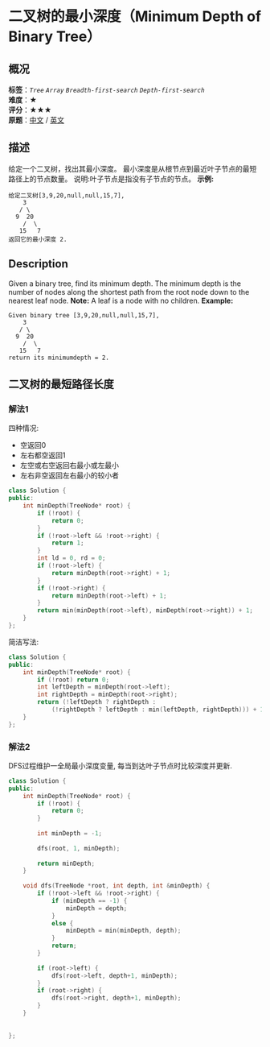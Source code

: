# 二叉树的最小深度（Minimum Depth of Binary Tree）
## 概况
**标签**：*`Tree`*  *`Array`*  *`Breadth-first-search`*  *`Depth-first-search`*<br>
**难度**：★<br>
**评分**：★★★<br>
**原题**：[中文](https://leetcode-cn.com/problems/minimum-depth-of-binary-tree) / [英文](https://leetcode.com/problems/minimum-depth-of-binary-tree)
## 描述
给定一个二叉树，找出其最小深度。
最小深度是从根节点到最近叶子节点的最短路径上的节点数量。
说明:叶子节点是指没有子节点的节点。
**示例:**
```
给定二叉树[3,9,20,null,null,15,7],
    3
   / \
  9  20
    /  \
   15   7
返回它的最小深度 2.
```
## Description
Given a binary tree, find its minimum depth.
The minimum depth is the number of nodes along the shortest path from the root node down to the nearest leaf node.
**Note:**
A leaf is a node with no children.
**Example:**
```
Given binary tree [3,9,20,null,null,15,7],
    3
   / \
  9  20
    /  \
   15   7
return its minimumdepth = 2.
```
## 二叉树的最短路径长度
### 解法1
四种情况:
- 空返回0
- 左右都空返回1
- 左空或右空返回右最小或左最小
- 左右非空返回左右最小的较小者
```c++
class Solution {
public:
    int minDepth(TreeNode* root) {
        if (!root) {
            return 0;
        }
        if (!root->left && !root->right) {
            return 1;
        }
        int ld = 0, rd = 0;
        if (!root->left) {
            return minDepth(root->right) + 1;
        }
        if (!root->right) {
            return minDepth(root->left) + 1;
        }
        return min(minDepth(root->left), minDepth(root->right)) + 1;
    }
};
```
简洁写法:
```c++
class Solution {
public:
    int minDepth(TreeNode* root) {
        if (!root) return 0;
        int leftDepth = minDepth(root->left);
        int rightDepth = minDepth(root->right);
        return (!leftDepth ? rightDepth : 
            (!rightDepth ? leftDepth : min(leftDepth, rightDepth))) + 1;
    }
};
```
### 解法2
DFS过程维护一全局最小深度变量, 每当到达叶子节点时比较深度并更新.
```c++
class Solution {
public:
    int minDepth(TreeNode* root) {
        if (!root) {
            return 0;
        }
        
        int minDepth = -1;
        
        dfs(root, 1, minDepth);
        
        return minDepth;
    }
    
    void dfs(TreeNode *root, int depth, int &minDepth) {
        if (!root->left && !root->right) {
            if (minDepth == -1) {
                minDepth = depth;
            }
            else {
                minDepth = min(minDepth, depth);
            }
            return;
        }
        
        if (root->left) {
            dfs(root->left, depth+1, minDepth);
        }
        if (root->right) {
            dfs(root->right, depth+1, minDepth);
        }
    }
    
    
};
```
